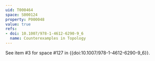 ```yaml
---
uid: T000464
space: S000124
property: P000048
value: true
refs:
- doi: 10.1007/978-1-4612-6290-9_6
  name: Counterexamples in Topology
---
```


See item #3 for space #127 in {{doi:10.1007/978-1-4612-6290-9_6}}.
